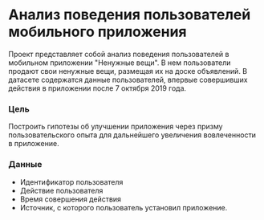 # Анализ поведения пользователей мобильного приложения 
Проект представляет собой анализ поведения пользователей в мобильном приложении "Ненужные вещи". В нем пользователи продают свои ненужные вещи, размещая их на доске объявлений. В датасете содержатся данные пользователей, впервые совершивших действия в приложении после 7 октября 2019 года.
### Цель
Построить гипотезы об улучшении приложения через призму пользовательского опыта для дальнейшего увеличения вовлеченности в приложение.
### Данные 
- Идентификатор пользователя
- Действие пользователя 
- Время совершения действия
- Источник, с которого пользователь установил приложение.
